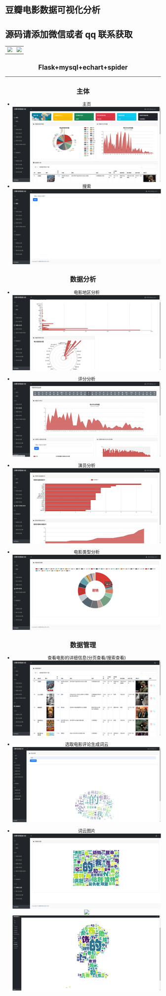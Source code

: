 # 豆瓣电影数据可视化分析

# 源码请添加微信或者 qq 联系获取


<html>
    <div align="center">
        <table align="center" >
            <tr>
                <td>
                    <img src="https://gitcode.net/k54kdk/result_display/-/raw/master/src/联系二维码/微信好友.jpg" height=350/>
                </td>
                <td>
                    <img src="https://gitcode.net/k54kdk/result_display/-/raw/master/src/联系二维码/QQ好友.jpg" height=350/>
                </td>
            </tr>
        </table>
    <div>
</html>


## Flask+mysql+echart+spider
***

## 主体
- 主页
![](./home.png)
- 搜索
![](./search.png)

## 数据分析
- 电影地区分析
![](./location-analysis.png)
- 评分分析
![](./Score-analysis.png)
- 演员分析
![](./actor-analysis.png)

- 电影类型分析
![](./type-analysis.png)
## 数据管理
- 查看电影的详细信息(分页查看/搜索查看)
![](./data查看电影的详细信息分页查看搜索查看.png)

- 选取电影评论生成词云
![](./选取电影评论生成词云.png)
- 词云图片
![](./wordcloud.png)
![](./wordcloud1.png)
![](./wordcloud2.png)

